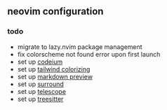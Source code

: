 ## neovim configuration


### todo

- migrate to lazy.nvim package management
- fix colorscheme not found error upon first launch
- set up [codeium](https://github.com/Exafunction/codeium.nvim)
- set up [tailwind colorizing](https://github.com/roobert/tailwindcss-colorizer-cmp.nvim)
- set up [markdown preview](https://github.com/ellisonleao/glow.nvim)
- set up [surround](https://github.com/kylechui/nvim-surround)
- set up [telescope](https://github.com/nvim-telescope/telescope.nvim)
- set up [treesitter](https://github.com/nvim-treesitter/nvim-treesitter)
